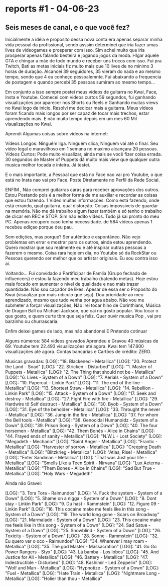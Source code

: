 # reports #1 - 04-06-23

## Seis meses de canal, e o que você fez?
Inicialmente a idéia e proposito dessa nova conta era apenas separar minha vida pessoal da profissional, sendo asssim determinei que iria fazer umas lives de videogames e prosperar com isso. Sim achei muito que iria prosperar apenas falando besteira e jogando jogos da moda. HIgar aquele GTA e chingar a mãe de todo mundo e receber uns trocos com isso.
Fui pra Twitch, Bati as metas iniciais fiz muito mais que 10 lives de no minimo 3 horas de duração. Alcancei 39 seguidores, 35 vieram do nada e ao mesmo tempo, sendo que 4 eu conheço pessoalemnte. Fui abaixando a frequencia de postagem e quando percebi 35 pessoas sumiram ao mesmo tempo...

Em conjunto a isso sempre postei meus videos de guitarra no Kwai, Face, Insta e Youtube.
Comecei com videos curtos 59 segundos, fui ganhando visualizações por aparecer nos Shorts ou Reels e Ganhando muitas views no Kwai logo de inicio.
Resolvi me dedicar mais a guitarra.
Meus vídeos foram ficando mais longos por ser capaz de tocar mais trechos, estar aprendendo mais.
E não muito tempo depois em um mes 60 Mil visualizações no Kwai.

Aprendi Algumas coisas sobre vídeos na internet:

Vídeos Longos: Ninguém liga. Ninguém clica, Ninguém vai até o final. Seu vídeo legal e maravilhoso em 1 semana no maximo alcançara 20 pessoas.
Vídeos Curtos: Pode muito visualizar, ainda mais se você fizer coisa errada. 
30 segundos de Master of Puppets dá muito mais view que qualquer outra musica melhor tocada e inteira. Já testei.

E o mais importante, a Pessoal que está no Face nao vai pro Youtube, o que está no Insta nao vai pro Face. Poste Diretamente no Perfil da Rede Social.

ENFIM , Não comprei guitarras caras para receber aprovações dos outros.
Estou Postando pois é a melhor forma de me auxiliar e recordar as coisas que estou fazendo. 
1 Video muitas informações: Como está fazendo, onde está errando, qual guitarra, qual distorção. Coisas impossiveis de guardar na memória.
Não me dá trabalho algum fazer também e só tenho o trabalho de clicar em REC e STOP. Sim não edito vídeos. Tudo já sai pronto do meu PC.
Apenas recupero caso tenha necessidade. de 584 vídeos apenas 1 recebeu ediçao porque deu pau.

Sem edições, mas porque?
Ser autêntico e espontâneo.
Não vejo problemas em errar e mostrar para os outros, ainda estou aprendendo. Quero mostrar que sou realmente eu e até inspirar outras pessoas a fazerem o mesmo.
Coisa rara hoje em dia, no Youtube só da RockStar ou Pessoas querendo ser melhor que os artistar originais. Eu sou contra isso ai.

Voltando...
Fui convidado a Partificipar de Famlia (Grupo fechado de influencers) e estou la fazendo meu trabalho (batendo metas).
Hoje estou mais focado em aumentar o nivel de qualidade e nao mais trazer quantidade.
Não sou caçador de likes. Apesar de essa ser o Proposito do Kwai (visualizar por mais ridículo que seja).
Dou prioridade ao meu aprendizado, mesmo que tudo venha por agua abaixo. 
Não vou me submeter a forçar visualizações, Não irei tocar hino de Corinthians, Música de Dragon Ball ou Michael Jackson, que cai no gosto popular.
Vou tocar o que gosto, e quem curte tbm que seja feliz.
Quer ouvir musica Pop , vai pro barzinho ou churrascaria.

Enfim deixei games de lado, mas não abandonei
E Pretendo cotinuar

Alguns números:
584 vídeos gravados
Aprendeu e Gravou 40 músicas de 69.
Youtube tem 22.493 visualizações até agora.
Kwai tem 147.600 visualizações até agora.
Contas bancárias e Cartões de crédito: ZERO.

Musicas gravadas:
[LOG]: "18. Blackened - Metallica" 
[LOG]: "20. Protect the Land - Soad" 
[LOG]: "22. Stricken - Disturbed" 
[LOG]: "1. Master of Puppets - Metallica" 
[LOG]: "2. The Thing that should not be - Metallica" 
[LOG]: "6. Lives - System of a Down" 
[LOG]: "7. Aerials - System of a Down" 
[LOG]: "10. Papercut - Linkin Park" 
[LOG]: "11. The end of the line - Metallica" 
[LOG]: "13. Shortest Straw - Metallica" 
[LOG]: "14. Rebellion - Linkin Park" 
[LOG]: "15. Attack - System of a Down" 
[LOG]: "17. Seek and destroy - Metallica" 
[LOG]: "27. Fight Fire with fire - Metallica" 
[LOG]: "29. Hardwire tô Self destruct - Metallica" 
[LOG]: "30. Byob - System of a Down" 
[LOG]: "31. Eye of the beholder - Metallica" 
[LOG]: "33. Throught the never - Metallica" 
[LOG]: "36. Jump in the fire - Metallica" 
[LOG]: "37. For whom the Bell tools - Metallica" 
[LOG]: "38. Genocidal Humanoidz - System of a Down" 
[LOG]: "39. Prison Song - System of a Down" 
[LOG]: "40. The four horsemen - Metallica" 
[LOG]: "42. Them Bonés - Alice in Chains" 
[LOG]: "44. Frayed ends of sanity - Metallica" 
[LOG]: "N.W.L - Lost Society" 
[LOG]: "Megadeth - Mechanix" 
[LOG]: "Saint Anger - Metallica" 
[LOG]: "Frantic - Metallica" 
[LOG]: "Harvester of sorrow - Metallica" 
[LOG]: "Creeping Death - Metallica" 
[LOG]: "Blitzkrieg - Metallica" 
[LOG]: "Atlas, Rise! - Metallica" 
[LOG]: "Enter Sandman - Metallica" 
[LOG]: "That was Just your life - Metallica" 
[LOG]: "Smells Like a Teen Spirit - Nirvana" 
[LOG]: "Lux Aeterna - Metallica" 
[LOG]: "Them Bones - Alice  in Chains" 
[LOG]: "Sad But True - Metallica" 
[LOG]: "Holy Wars - Megadeth"

Ainda não Gravei:

[LOG]: "3. Tora Tora - Raimundos" 
[LOG]: "4. Fuck the system - System of a Down" 
[LOG]: "5. Shame on a nigga - System of a Down" 
[LOG]: "8. Dont stay - Linkin Park" 
[LOG]: "9. Du hast - Rammstein" 
[LOG]: "12. Figure 09 - Linkin Park" 
[LOG]: "16. This cocaine make me feels like in this song - System of a Down" 
[LOG]: "19. The world long gone - Scars on Broadway" 
[LOG]: "21. Marmalade - System of a Down" 
[LOG]: "23. This cocaine make me feels like in this song - System of a Down" 
[LOG]: "24. Sad Satue - System of a Down" 
[LOG]: "25. Snowblind - System of a Down" 
[LOG]: "26. Toxicity - System of a Down" 
[LOG]: "28. Sonne - Rammstein" 
[LOG]: "32. Eu quero ver o oco - Raimundos" 
[LOG]: "34. Wherever i may roam - Metallica" 
[LOG]: "35. The god Master - Massacration" 
[LOG]: "41. Go Go Power Rangers - Styx" 
[LOG]: "43. Lá bamba - Los lobos" 
[LOG]: "45. And Justice for All - Metallica" 
[LOG]: "46. Battery - Metallica" 
[LOG]: "47. Indestructible - Disturbed" 
[LOG]: "48. Kashimir - Led Zeppelin" 
[LOG]: "Wolf and Man - Metallica" 
[LOG]: "Hypnotize - System of a Down" 
[LOG]: "Fuel - Metallica" 
[LOG]: "Hate Train - Metallica" 
[LOG]: "Nightmare Long - Metallica" 
[LOG]: "Holier than thou - Metallica"
